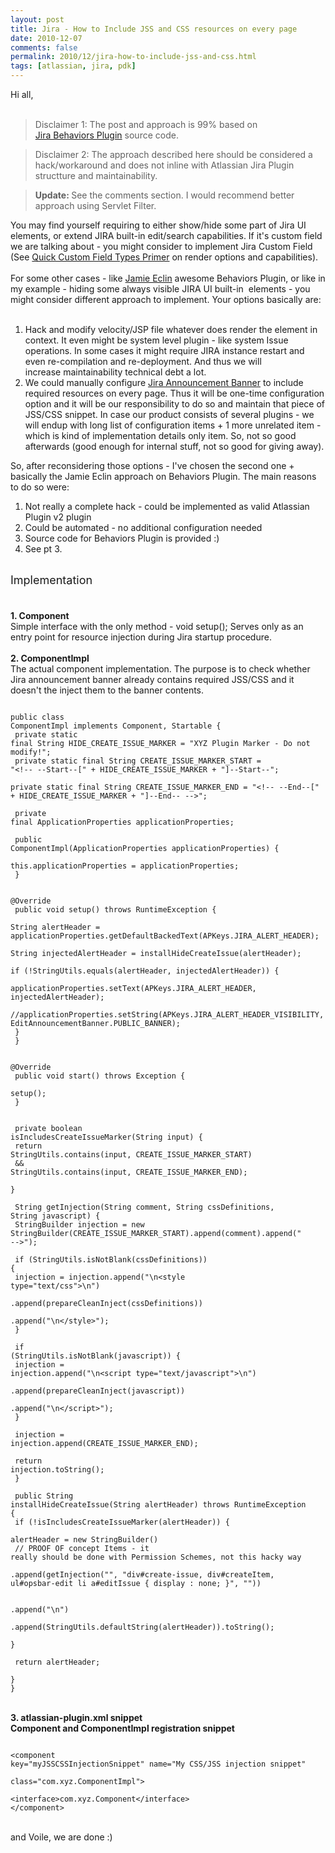 ```yaml
---
layout: post
title: Jira - How to Include JSS and CSS resources on every page
date: 2010-12-07
comments: false
permalink: 2010/12/jira-how-to-include-jss-and-css.html
tags: [atlassian, jira, pdk]
---
```


Hi all,<br /><br /><blockquote>Disclaimer 1: The post and approach is 99% based on <a href="https://studio.plugins.atlassian.com/wiki/display/JBHV/JIRA+Behaviours+Plugin">Jira&nbsp;Behaviors&nbsp;Plugin</a>&nbsp;source code.</blockquote><blockquote>Disclaimer 2: The approach described here should be considered a hack/workaround and does not inline with Atlassian Jira Plugin structture and maintainability.&nbsp;</blockquote><blockquote><b>Update: </b>See the comments section. I would recommend better approach using Servlet Filter.&nbsp;</blockquote>You may find yourself requiring to either show/hide some part of Jira UI elements, or extend JIRA built-in edit/search capabilities. If it's custom field we are talking about - you might consider to implement Jira Custom Field (See <a href="http://confluence.atlassian.com/display/JIRA/How+to+create+a+new+Custom+Field+Type#HowtocreateanewCustomFieldType-AQuickCustomFieldTypesPrimer">Quick Custom Field Types Primer</a>&nbsp;on render options and capabilities).<br /><br />For some other cases - like <a href="http://blogs.onresolve.com/?author=3">Jamie Eclin</a>&nbsp;awesome Behaviors Plugin, or like in my example - hiding some always visible JIRA UI built-in &nbsp;elements - you might consider different approach to implement. Your options basically are:<br /><br /><ol><li>Hack and modify velocity/JSP file whatever does render the element in context. It even might be system level plugin - like system Issue operations. In some cases it might require JIRA instance restart and even re-compilation&nbsp;and re-deployment. And thus we will increase&nbsp;maintainability&nbsp;technical debt a lot.</li><li>We could manually configure&nbsp;<a href="http://confluence.atlassian.com/display/JIRA/Configuring+an+Announcement+Banner">Jira Announcement Banner</a>&nbsp;to include required resources on every page. Thus it will be one-time configuration option and it will be our responsibility to do so and maintain that piece of JSS/CSS snippet. In case our product consists of several plugins - we will endup with long list of configuration items + 1 more unrelated item - which is kind of implementation details only item. So, not so good afterwards (good enough for internal stuff, not so good for giving away).</li></ol><div>So, after reconsidering those options - I've chosen the second one + basically the Jamie Eclin approach on Behaviors Plugin. The main reasons to do so were:</div><div><ol><li>Not really a complete hack - could be implemented as valid Atlassian Plugin v2 plugin</li><li>Could be automated - no additional configuration needed</li><li>Source code for Behaviors Plugin is provided :)</li><li>See pt 3.</li></ol><div><br /><span class="Apple-style-span" style="font-size: large;">Implementation</span><br /><span class="Apple-style-span" style="font-size: large;"><br /></span><br /><b>1. Component</b><br />Simple interface with the only method - void setup(); Serves only as an entry point for resource injection during Jira startup procedure.<br /><br /><b>2. ComponentImpl</b><br />The actual component implementation. The purpose is to check whether Jira announcement banner already contains required JSS/CSS and it doesn't the inject them to the banner contents.<br /><pre><code class="java"><br />public class ComponentImpl implements Component, Startable {<br />    private static final String HIDE_CREATE_ISSUE_MARKER = "XYZ Plugin Marker - Do not modify!";<br />    private static final String CREATE_ISSUE_MARKER_START = "&lt;!-- --Start--[" + HIDE_CREATE_ISSUE_MARKER + "]--Start--";<br />    private static final String CREATE_ISSUE_MARKER_END = "&lt;!-- --End--[" + HIDE_CREATE_ISSUE_MARKER + "]--End-- --&gt;";<br /><br />    private final ApplicationProperties applicationProperties;<br /><br />    public ComponentImpl(ApplicationProperties applicationProperties) {<br />        this.applicationProperties = applicationProperties;<br />    }<br /><br />    @Override<br />    public void setup() throws RuntimeException {<br />        String alertHeader = applicationProperties.getDefaultBackedText(APKeys.JIRA_ALERT_HEADER);<br />        String injectedAlertHeader = installHideCreateIssue(alertHeader);<br />        if (!StringUtils.equals(alertHeader, injectedAlertHeader)) {<br />            applicationProperties.setText(APKeys.JIRA_ALERT_HEADER, injectedAlertHeader);<br />            //applicationProperties.setString(APKeys.JIRA_ALERT_HEADER_VISIBILITY, EditAnnouncementBanner.PUBLIC_BANNER);<br />        }<br />    }<br /><br />    @Override<br />    public void start() throws Exception {<br />        setup();<br />    }<br /><br />    <br />    private boolean isIncludesCreateIssueMarker(String input) {<br />        return StringUtils.contains(input, CREATE_ISSUE_MARKER_START)<br />                &amp;&amp; StringUtils.contains(input, CREATE_ISSUE_MARKER_END);<br />    }<br /><br />    String getInjection(String comment, String cssDefinitions, String javascript) {<br />        StringBuilder injection = new StringBuilder(CREATE_ISSUE_MARKER_START).append(comment).append(" --&gt;");<br /><br />        if (StringUtils.isNotBlank(cssDefinitions)) {<br />            injection = injection.append("\n&lt;style type=\"text/css\"&gt;\n")<br />                    .append(prepareCleanInject(cssDefinitions))<br />                    .append("\n&lt;/style&gt;");<br />        }<br /><br />        if (StringUtils.isNotBlank(javascript)) {<br />            injection = injection.append("\n&lt;script type=\"text/javascript\"&gt;\n")<br />                    .append(prepareCleanInject(javascript))<br />                    .append("\n&lt;/script&gt;");<br />        }<br /><br />        injection = injection.append(CREATE_ISSUE_MARKER_END);<br /><br />        return injection.toString();<br />    }<br /><br />    public String installHideCreateIssue(String alertHeader) throws RuntimeException {<br />        if (!isIncludesCreateIssueMarker(alertHeader)) {<br />            alertHeader = new StringBuilder()<br />                    // PROOF OF concept Items - it really should be done with Permission Schemes, not this hacky way<br />                    .append(getInjection("", "div#create-issue, div#createItem, ul#opsbar-edit li a#editIssue { display : none; }", ""))<br /><br />                    .append("\n")<br />                    .append(StringUtils.defaultString(alertHeader)).toString();<br />        }<br /><br />        return alertHeader;<br />    }<br />}<br /></code></pre><br /><b>3. atlassian-plugin.xml snippet</b><br /><b>Component and ComponentImpl registration snippet</b><br /><pre><code class="xml"><br />&lt;component key="myJSSCSSInjectionSnippet" name="My CSS/JSS injection snippet"<br />    class="com.xyz.ComponentImpl"&gt;<br />    &lt;interface&gt;com.xyz.Component&lt;/interface&gt;<br />&lt;/component&gt;<br /></code></pre><br />and Voile, we are done :)</div></div>
